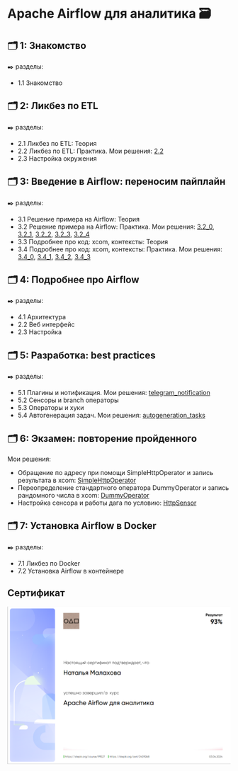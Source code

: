 # Apache Airflow для аналитика 🗃️


## 🗂️ 1: Знакомство
✒️ разделы:
- 1.1 Знакомство

## 🗂️ 2: Ликбез по ETL
✒️ разделы:
- 2.1 Ликбез по ETL: Теория
- 2.2 Ликбез по ETL: Практика. Мои решения: [2.2](https://github.com/Malakhova-Natalya/IT_courses/blob/main/Apache%20Airflow%20для%20аналитика/2.2.ipynb "здесь")
- 2.3 Настройка окружения


## 🗂️ 3: Введение в Airflow: переносим пайплайн
✒️ разделы:
- 3.1 Решение примера на Airflow: Теория
- 3.2 Решение примера на Airflow: Практика. Мои решения: [3.2_0](https://github.com/Malakhova-Natalya/IT_courses/blob/main/Apache%20Airflow%20для%20аналитика/3.2_0.ipynb "здесь"), [3.2_1](https://github.com/Malakhova-Natalya/IT_courses/blob/main/Apache%20Airflow%20для%20аналитика/3.2_1.ipynb "здесь"), [3.2_2](https://github.com/Malakhova-Natalya/IT_courses/blob/main/Apache%20Airflow%20для%20аналитика/3.2_2.ipynb "здесь"), [3.2_3](https://github.com/Malakhova-Natalya/IT_courses/blob/main/Apache%20Airflow%20для%20аналитика/3.2_3.ipynb "здесь"), [3.2_4](https://github.com/Malakhova-Natalya/IT_courses/blob/main/Apache%20Airflow%20для%20аналитика/3.2_4.ipynb "здесь")
- 3.3  Подробнее про код: xcom, контексты: Теория
- 3.4  Подробнее про код: xcom, контексты: Практика. Мои решения: [3.4_0](https://github.com/Malakhova-Natalya/IT_courses/blob/main/Apache%20Airflow%20для%20аналитика/3.4_0.ipynb "здесь"), [3.4_1](https://github.com/Malakhova-Natalya/IT_courses/blob/main/Apache%20Airflow%20для%20аналитика/3.4_1.ipynb "здесь"), [3.4_2](https://github.com/Malakhova-Natalya/IT_courses/blob/main/Apache%20Airflow%20для%20аналитика/3.4_2.ipynb "здесь"), [3.4_3](https://github.com/Malakhova-Natalya/IT_courses/blob/main/Apache%20Airflow%20для%20аналитика/3.4_3.txt "здесь")




## 🗂️ 4: Подробнее про Airflow
✒️ разделы:
- 4.1 Архитектура
- 2.2 Веб интерфейс
- 2.3 Настройка


## 🗂️ 5: Разработка: best practices
✒️ разделы:
- 5.1 Плагины и нотификация. Мои решения: [telegram_notification](https://github.com/Malakhova-Natalya/IT_courses/blob/main/Apache%20Airflow%20для%20аналитика/telegram_notification.txt "здесь")
- 5.2 Сенсоры и branch операторы
- 5.3 Операторы и хуки
- 5.4 Автогенерация задач. Мои решения: [autogeneration_tasks](https://github.com/Malakhova-Natalya/IT_courses/blob/main/Apache%20Airflow%20для%20аналитика/autogeneration_tasks.txt "здесь")



## 🗂️ 6: Экзамен: повторение пройденного
Мои решения:
- Обращение по адресу при помощи SimpleHttpOperator и запись результата в xcom: [SimpleHttpOperator](https://github.com/Malakhova-Natalya/IT_courses/blob/main/Apache%20Airflow%20для%20аналитика/SimpleHttpOperat%2C%20xcom.txt "здесь")
- Переопределение стандартного оператора DummyOperator и запись рандомного числа в xcom: [DummyOperator](https://github.com/Malakhova-Natalya/IT_courses/blob/main/Apache%20Airflow%20для%20аналитика/DummyOperator%2C%20random%2C%20xcom.txt "здесь")
- Настройка сенсора и работы дага по условию: [HttpSensor](https://github.com/Malakhova-Natalya/IT_courses/blob/main/Apache%20Airflow%20для%20аналитика/HttpSensor.txt "здесь")

## 🗂️ 7: Установка Airflow в Docker
✒️ разделы:
- 7.1 Ликбез по Docker
- 7.2 Установка Airflow в контейнере

## Сертификат

![cover](https://github.com/Malakhova-Natalya/IT_courses/blob/main/Apache%20Airflow%20для%20аналитика/Stepik%20-%20Apache%20Airflow%20для%20аналитика.png)

